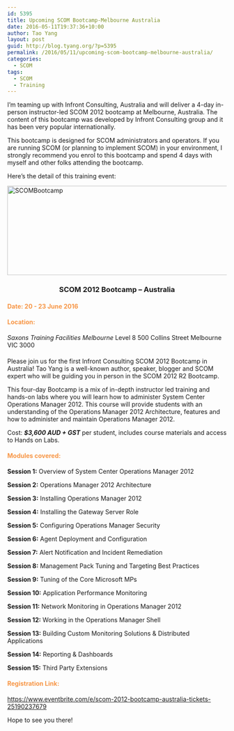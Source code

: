 ```yaml
---
id: 5395
title: Upcoming SCOM Bootcamp-Melbourne Australia
date: 2016-05-11T19:37:36+10:00
author: Tao Yang
layout: post
guid: http://blog.tyang.org/?p=5395
permalink: /2016/05/11/upcoming-scom-bootcamp-melbourne-australia/
categories:
  - SCOM
tags:
  - SCOM
  - Training
---
```

I’m teaming up with Infront Consulting, Australia and will deliver a 4-day in-person instructor-led SCOM 2012 bootcamp at Melbourne, Australia. The content of this bootcamp was developed by Infront Consulting group and it has been very popular internationally.

This bootcamp is designed for SCOM administrators and operators. If you are running SCOM (or planning to implement SCOM) in your environment, I strongly recommend you enrol to this bootcamp and spend 4 days with myself and other folks attending the bootcamp.

Here’s the detail of this training event:

<a href="http://blog.tyang.org/wp-content/uploads/2016/05/SCOMBootcamp.png"><img style="background-image: none; padding-top: 0px; padding-left: 0px; display: inline; padding-right: 0px; border: 0px;" title="SCOMBootcamp" src="http://blog.tyang.org/wp-content/uploads/2016/05/SCOMBootcamp_thumb.png" alt="SCOMBootcamp" width="585" height="205" border="0" /></a>
<h3 align="center">SCOM 2012 Bootcamp – Australia</h3>
<h4><strong><span style="color: #f79646;">Date: 20 - 23 June 2016</span></strong></h4>
<h4><b><strong><span style="color: #f79646;">Location:</span></strong></b></h4>
<em>Saxons Training Facilities Melbourne </em><i>
</i>Level 8
500 Collins Street
Melbourne VIC 3000
<h4></h4>
Please join us for the first Infront Consulting SCOM 2012 Bootcamp in Australia! Tao Yang is a well-known author, speaker, blogger and SCOM expert who will be guiding you in person in the SCOM 2012 R2 Bootcamp.

This four-day Bootcamp is a mix of in-depth instructor led training and hands-on labs where you will learn how to administer System Center Operations Manager 2012. This course will provide students with an understanding of the Operations Manager 2012 Architecture, features and how to administer and maintain Operations Manager 2012.

Cost: <em><strong>$3,600 AUD + GST</strong></em> per student, includes course materials and access to Hands on Labs.
<h4><span style="color: #f79646;">Modules covered:</span></h4>
<strong>Session 1:</strong> Overview of System Center Operations Manager 2012

<strong>Session 2:</strong> Operations Manager 2012 Architecture

<strong>Session 3:</strong> Installing Operations Manager 2012

<strong>Session 4:</strong> Installing the Gateway Server Role

<strong>Session 5:</strong> Configuring Operations Manager Security

<strong>Session 6:</strong> Agent Deployment and Configuration

<strong>Session 7:</strong> Alert Notification and Incident Remediation

<strong>Session 8:</strong> Management Pack Tuning and Targeting Best Practices

<strong>Session 9:</strong> Tuning of the Core Microsoft MPs

<strong>Session 10:</strong> Application Performance Monitoring

<strong>Session 11:</strong> Network Monitoring in Operations Manager 2012

<strong>Session 12:</strong> Working in the Operations Manager Shell

<strong>Session 13:</strong> Building Custom Monitoring Solutions &amp; Distributed Applications

<strong>Session 14:</strong> Reporting &amp; Dashboards

<strong>Session 15:</strong> Third Party Extensions
<h4><span style="color: #f79646;">Registration Link:</span></h4>
<a title="https://www.eventbrite.com/e/scom-2012-bootcamp-australia-tickets-25190237679" href="https://www.eventbrite.com/e/scom-2012-bootcamp-australia-tickets-25190237679">https://www.eventbrite.com/e/scom-2012-bootcamp-australia-tickets-25190237679</a>

Hope to see you there!